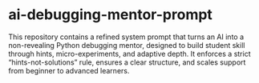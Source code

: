 # ai-debugging-mentor-prompt
This repository contains a refined system prompt that turns an AI into a non-revealing Python debugging mentor, designed to build student skill through hints, micro-experiments, and adaptive depth.  It enforces a strict “hints-not-solutions” rule, ensures a clear structure, and scales support from beginner to advanced learners.
